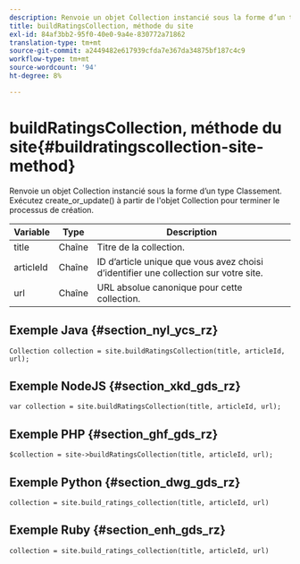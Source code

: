 ```yaml
---
description: Renvoie un objet Collection instancié sous la forme d’un type Classement. Exécutez create_or_update() à partir de l'objet Collection pour terminer le processus de création.
title: buildRatingsCollection, méthode du site
exl-id: 84af3bb2-95f0-40e0-9a4e-830772a71862
translation-type: tm+mt
source-git-commit: a2449482e617939cfda7e367da34875bf187c4c9
workflow-type: tm+mt
source-wordcount: '94'
ht-degree: 8%

---
```


# buildRatingsCollection, méthode du site{#buildratingscollection-site-method}

Renvoie un objet Collection instancié sous la forme d’un type Classement. Exécutez create_or_update() à partir de l&#39;objet Collection pour terminer le processus de création.

| Variable | Type | Description |
|--- |--- |--- |
| title | Chaîne | Titre de la collection. |
| articleId | Chaîne | ID d’article unique que vous avez choisi d’identifier une collection sur votre site. |
| url | Chaîne | URL absolue canonique pour cette collection. |

## Exemple Java {#section_nyl_ycs_rz}

```
Collection collection = site.buildRatingsCollection(title, articleId, url); 
```

## Exemple NodeJS {#section_xkd_gds_rz}

```
var collection = site.buildRatingsCollection(title, articleId, url); 
```

## Exemple PHP {#section_ghf_gds_rz}

```
$collection = site->buildRatingsCollection(title, articleId, url); 
```

## Exemple Python {#section_dwg_gds_rz}

```
collection = site.build_ratings_collection(title, articleId, url) 
```

## Exemple Ruby {#section_enh_gds_rz}

```
collection = site.build_ratings_collection(title, articleId, url) 
```
